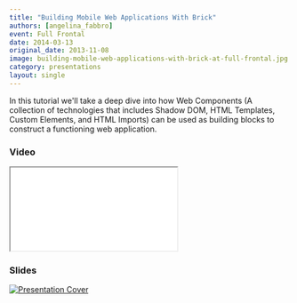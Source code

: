 ```yaml
---
title: "Building Mobile Web Applications With Brick"
authors: [angelina_fabbro]
event: Full Frontal
date: 2014-03-13
original_date: 2013-11-08
image: building-mobile-web-applications-with-brick-at-full-frontal.jpg
category: presentations
layout: single
---
```


In this tutorial we'll take a deep dive into how Web Components (A collection of
technologies that includes Shadow DOM, HTML Templates, Custom Elements, and HTML
Imports) can be used as building blocks to construct a functioning web
application.

<!-- Excerpt -->

### Video

<div class="iframe-wrap">
    <iframe src="//www.youtube.com/embed/dW2ib0bkxGQ" itemprop="video"></iframe>
</div>

### Slides

<a href="http://afabbro.github.io/jsconfcolombia-2013-mobile-apps-with-brick/">
    <img src="../../img/stories/building-mobile-web-applications-with-brick-at-full-frontal-cover.jpg" alt="Presentation Cover">
</a>
